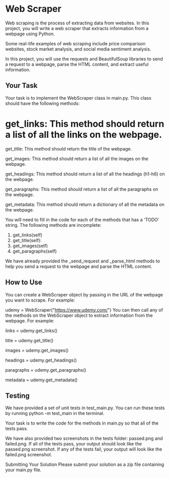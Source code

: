 # Web Scraper

Web scraping is the process of extracting data from websites. 
In this project, you will write a web scraper that extracts information from a webpage using Python. 

Some real-life examples of web scraping include price comparison websites, stock market analysis, and social media sentiment analysis.

In this project, you will use the requests and BeautifulSoup libraries to send a request to a webpage, parse the HTML content, and extract useful information.

## Your Task
Your task is to implement the WebScraper class in main.py. This class should have the following methods:

# get_links: This method should return a list of all the links on the webpage.

get_title: This method should return the title of the webpage.

get_images: This method should return a list of all the images on the webpage.

get_headings: This method should return a list of all the headings (h1-h6) on the webpage.

get_paragraphs: This method should return a list of all the paragraphs on the webpage.

get_metadata: This method should return a dictionary of all the metadata on the webpage.

You will need to fill in the code for each of the methods that has a 'TODO' string.
The following methods are incomplete:

1. get_links(self)
2. get_title(self):
3. get_images(self)
4. get_paragraphs(self)


 We have already provided the _send_request and _parse_html methods to help you send a request to the webpage and parse the HTML content.

## How to Use
You can create a WebScraper object by passing in the URL of the webpage you want to scrape. For example:

udemy = WebScraper("https://www.udemy.com/")
You can then call any of the methods on the WebScraper object to extract information from the webpage. For example:


links = udemy.get_links()

title = udemy.get_title()

images = udemy.get_images()

headings = udemy.get_headings()

paragraphs = udemy.get_paragraphs()

metadata = udemy.get_metadata()

## Testing

We have provided a set of unit tests in test_main.py. You can run these tests by running python -m test_main in the terminal.

Your task is to write the code for the methods in main.py so that all of the tests pass.

We have also provided two screenshots in the tests folder: passed.png and failed.png. If all of the tests pass, your output should look like the passed.png screenshot. If any of the tests fail, your output will look like the failed.png screenshot.

Submitting Your Solution
Please submit your solution as a zip file containing your main.py file.
